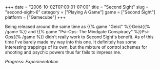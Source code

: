 +++
date = "2006-10-02T07:00:01-07:00"
title = "Second Sight"
slug = "second-sight-6"
category = ["Playing A Game"]
game = ["Second Sight"]
platform = ["Gamecube"]
+++

Being released around the same time as {{% game "Geist" %}}Geist{{% /game %}} and {{% game "Psi-Ops: The Mindgate Conspiracy" %}}Psi-Ops{{% /game %}} didn't really work to Second Sight's benefit. As of this time I've barely made my way into this one. It definitely has some interesting trappings of its own, but the mixture of control schemes for shooting and psychic powers thus far fails to impress me.

<i>Progress: Experimentation</i>